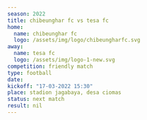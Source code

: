 ```yaml
---
season: 2022
title: chibeunghar fc vs tesa fc
home:
  name: chibeunghar fc
  logo: /assets/img/logo/chibeungharfc.svg
away:
  name: tesa fc
  logo: /assets/img/logo-1-new.svg
competition: friendly match
type: football
date: 
kickoff: "17-03-2022 15:30"
place: stadion jagabaya, desa ciomas
status: next match
result: nil
---
```

